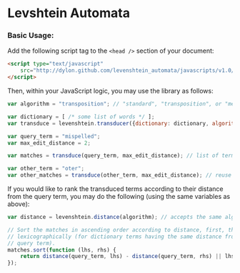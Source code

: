 # Levshtein Automata

### Basic Usage:

Add the following script tag to the <code>&lt;head /&gt;</code> section of your
document:

```html
<script type="text/javascript"
	src="http://dylon.github.com/levenshtein_automata/javascripts/v1.0/liblevenshtein.min.js">
</script>
```

Then, within your JavaScript logic, you may use the library as follows:

```javascript
var algorithm = "transposition"; // "standard", "transposition", or "merge_and_split"

var dictionary = [ /* some list of words */ ];
var transduce = levenshtein.transducer({dictionary: dictionary, algorithm: algorithm});

var query_term = "mispelled";
var max_edit_distance = 2;

var matches = transduce(query_term, max_edit_distance); // list of terms matching your query

var other_term = "oter";
var other_matches = transduce(other_term, max_edit_distance); // reuse the transducer
```

If you would like to rank the transduced terms according to their distance from
the query term, you may do the following (using the same variables as above):

```javascript
var distance = levenshtein.distance(algorithm); // accepts the same algorithms as the transducer

// Sort the matches in ascending order according to distance, first, then
// lexicographically (for dictionary terms having the same distance from the
// query term).
matches.sort(function (lhs, rhs) {
	return distance(query_term, lhs) - distance(query_term, rhs) || lhs.localeCompare(rhs);
});
```
